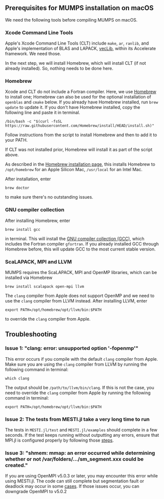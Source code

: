 ## Prerequisites for MUMPS installation on macOS

We need the following tools before compiling MUMPS on macOS.

### Xcode Command Line Tools

Apple's Xcode Command Line Tools (CLT) include <code>make</code>, <code>ar</code>, <code>ranlib</code>, and Apple's implementation of BLAS and LAPACK, [vecLib](https://developer.apple.com/documentation/accelerate/veclib), within its Accelerate framework. We need those.

In the next step, we will install Homebrew, which will install CLT (if not already installed). So, nothing needs to be done here.

### Homebrew

Xcode and CLT do not include a Fortran compiler. Here, we use [Homebrew](https://brew.sh/) to install one; Homebrew can also be used for the optional installation of <code>openblas</code> and <code>cmake</code> below. If you already have Homebrew installed, run <code>brew update</code> to update it. If you don't have Homebrew installed, copy the following line and paste it in terminal.
```
/bin/bash -c "$(curl -fsSL https://raw.githubusercontent.com/Homebrew/install/HEAD/install.sh)"
```
Follow instructions from the script to install Homebrew and then to add it to your PATH.

If CLT was not installed prior, Homebrew will install it as part of the script above. 

As described in the [Homebrew installation page](https://docs.brew.sh/Installation), this installs Homebrew to <code>/opt/homebrew</code> for an Apple Silicon Mac, <code>/usr/local</code> for an Intel Mac.

After installation, enter
```
brew doctor
```
to make sure there's no outstanding issues.

### GNU compiler collection

After installing Homebrew, enter
```
brew install gcc
```
in terminal. This will install the [GNU compiler collection (GCC)](https://gcc.gnu.org/), which includes the Fortran compiler <code>gfortran</code>. If you already installed GCC through Homebrew before, this will update GCC to the most current stable version.

### ScaLAPACK, MPI and LLVM

MUMPS requires the ScaLAPACK, MPI and OpenMP libraries, which can be installed via Homebrew
```
brew install scalapack open-mpi llvm
```

 The <code>clang</code> compiler from Apple does not support OpenMP and we need to use the <code>clang</code> compiler from LLVM instead. After installing LLVM, enter

```
export PATH=/opt/homebrew/opt/llvm/bin:$PATH
```
to override the <code>clang</code> compiler from Apple.

## Troubleshooting

### Issue 1: "clang: error: unsupported option '-fopenmp'"
This error occurs if you compile with the default <code>clang</code> compiler from Apple. Make sure you are using the <code>clang</code> compiler from LLVM by running the following command in terminal:
```
which clang
```
The output should be <code>/path/to/llvm/bin/clang</code>. If this is not the case, you need to override the <code>clang</code> compiler from Apple by running the following command in terminal:
```
export PATH=/opt/homebrew/opt/llvm/bin:$PATH
```

### Issue 2: The tests from MESTI.jl take a very long time to run
The tests in <code>MESTI.jl/test</code> and <code>MESTI.jl/examples</code> should complete in a few seconds. If the test keeps running without outputting any errors, ensure that MPI.jl is configured properly by following those [steps](../README.md#Running-MUMPS-in-Julia).

### Issue 3: "shmem: mmap: an error occurred while determining whether or not /var/folders/.../sm_segment.xxx could be created."
If you are using OpenMPI v5.0.3 or later, you may encounter this error while using MESTI.jl. The code can still complete but segmentation fault or deadlock may occur in some [cases](https://github.com/open-mpi/ompi/issues/12307). If those issues occur, you can downgrade OpenMPI to v5.0.2